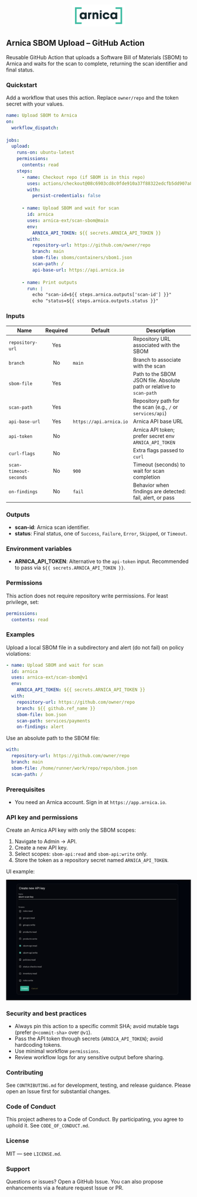 <p align="center">
  <a href="https://app.arnica.io">
    <img src="docs/images/arnica-logo.png" alt="Arnica" height="60" />
  </a>
</p>

## Arnica SBOM Upload – GitHub Action

Reusable GitHub Action that uploads a Software Bill of Materials (SBOM) to Arnica and waits for the scan to complete, returning the scan identifier and final status.

### Quickstart

Add a workflow that uses this action. Replace `owner/repo` and the token secret with your values.

```yaml
name: Upload SBOM to Arnica
on:
  workflow_dispatch:

jobs:
  upload:
    runs-on: ubuntu-latest
    permissions:
      contents: read
    steps:
      - name: Checkout repo (if SBOM is in this repo)
        uses: actions/checkout@08c6903cd8c0fde910a37f88322edcfb5dd907a8 # v5.0.0
        with:
          persist-credentials: false

      - name: Upload SBOM and wait for scan
        id: arnica
        uses: arnica-ext/scan-sbom@main
        env:
          ARNICA_API_TOKEN: ${{ secrets.ARNICA_API_TOKEN }}
        with:
          repository-url: https://github.com/owner/repo
          branch: main
          sbom-file: sboms/containers/sbom1.json
          scan-path: /
          api-base-url: https://api.arnica.io

      - name: Print outputs
        run: |
          echo "scan-id=${{ steps.arnica.outputs['scan-id'] }}"
          echo "status=${{ steps.arnica.outputs.status }}"
```

### Inputs

| Name                   | Required | Default                 | Description                                                          |
| ---------------------- | :------: | ----------------------- | -------------------------------------------------------------------- |
| `repository-url`       |   Yes    |                         | Repository URL associated with the SBOM                              |
| `branch`               |    No    | `main`                  | Branch to associate with the scan                                    |
| `sbom-file`            |   Yes    |                         | Path to the SBOM JSON file. Absolute path or relative to `scan-path` |
| `scan-path`            |   Yes    |                         | Repository path for the scan (e.g., `/` or `services/api`)           |
| `api-base-url`         |   Yes    | `https://api.arnica.io` | Arnica API base URL                                                  |
| `api-token`            |    No    |                         | Arnica API token; prefer secret env `ARNICA_API_TOKEN`               |
| `curl-flags`           |    No    |                         | Extra flags passed to `curl`                                         |
| `scan-timeout-seconds` |    No    | `900`                   | Timeout (seconds) to wait for scan completion                        |
| `on-findings`          |    No    | `fail`                  | Behavior when findings are detected: fail, alert, or pass            |

### Outputs

- **scan-id**: Arnica scan identifier.
- **status**: Final status, one of `Success`, `Failure`, `Error`, `Skipped`, or `Timeout`.

### Environment variables

- **ARNICA_API_TOKEN**: Alternative to the `api-token` input. Recommended to pass via `${{ secrets.ARNICA_API_TOKEN }}`.

### Permissions

This action does not require repository write permissions. For least privilege, set:

```yaml
permissions:
  contents: read
```

### Examples

Upload a local SBOM file in a subdirectory and alert (do not fail) on policy violations:

```yaml
- name: Upload SBOM and wait for scan
  id: arnica
  uses: arnica-ext/scan-sbom@v1
  env:
    ARNICA_API_TOKEN: ${{ secrets.ARNICA_API_TOKEN }}
  with:
    repository-url: https://github.com/owner/repo
    branch: ${{ github.ref_name }}
    sbom-file: bom.json
    scan-path: services/payments
    on-findings: alert
```

Use an absolute path to the SBOM file:

```yaml
with:
  repository-url: https://github.com/owner/repo
  branch: main
  sbom-file: /home/runner/work/repo/repo/sbom.json
  scan-path: /
```

### Prerequisites

- You need an Arnica account. Sign in at `https://app.arnica.io`.

### API key and permissions

Create an Arnica API key with only the SBOM scopes:

1. Navigate to Admin → API.
2. Create a new API key.
3. Select scopes: `sbom-api:read` and `sbom-api:write` only.
4. Store the token as a repository secret named `ARNICA_API_TOKEN`.

UI example:

![Create Arnica API key with SBOM scopes](docs/images/api-key-scopes-sbom.png)

### Security and best practices

- Always pin this action to a specific commit SHA; avoid mutable tags (prefer `@<commit-sha>` over `@v1`).
- Pass the API token through secrets (`ARNICA_API_TOKEN`); avoid hardcoding tokens.
- Use minimal workflow `permissions`.
- Review workflow logs for any sensitive output before sharing.

### Contributing

See `CONTRIBUTING.md` for development, testing, and release guidance. Please open an Issue first for substantial changes.

### Code of Conduct

This project adheres to a Code of Conduct. By participating, you agree to uphold it. See `CODE_OF_CONDUCT.md`.

### License

MIT — see `LICENSE.md`.

### Support

Questions or issues? Open a GitHub Issue. You can also propose enhancements via a feature request Issue or PR.
